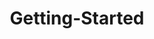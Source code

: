 ---
layout: post
title: Getting-Started
description: getting started
platform: aspnet-core
control: TimePicker
documentation: ug
---